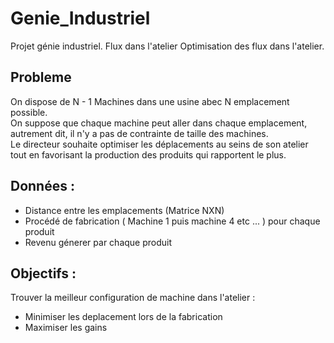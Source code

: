 # Genie_Industriel
Projet génie industriel. Flux dans l'atelier
Optimisation des flux dans l'atelier.


## Probleme
On dispose de N - 1 Machines dans une usine abec N emplacement possible.  
On suppose que chaque machine peut aller dans chaque emplacement, autrement dit, il n'y a pas de contrainte de taille des machines.  
Le directeur souhaite optimiser les déplacements au seins de son atelier tout en favorisant la production des produits qui rapportent le plus.

## Données :
- Distance entre les emplacements (Matrice NXN)
- Procédé de fabrication ( Machine 1 puis machine 4 etc ... ) pour chaque produit
- Revenu génerer par chaque produit

## Objectifs :  
Trouver la meilleur configuration de machine dans l'atelier :
- Minimiser les deplacement lors de la fabrication
- Maximiser les gains
